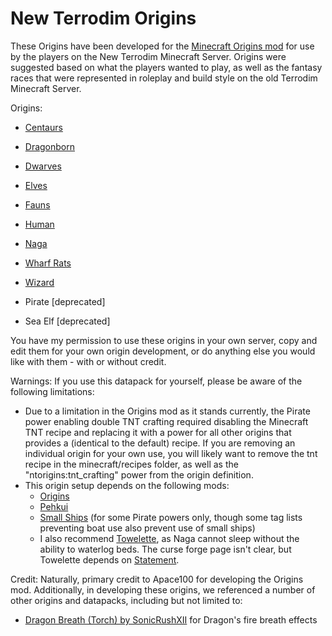 # New Terrodim Origins

These Origins have been developed for the [Minecraft Origins mod](https://modrinth.com/mod/origins) for use by the players on the New Terrodim Minecraft Server. Origins were suggested based on what the players wanted to play, as well as the fantasy races that were represented in roleplay and build style on the old Terrodim Minecraft Server.

Origins:

* [Centaurs](https://github.com/OnyxXIII/New-Terrodim-Origins/wiki/Origin-‐-Centaurs)
* [Dragonborn](https://github.com/OnyxXIII/New-Terrodim-Origins/wiki/Origin-‐-Dragonborn)
* [Dwarves](https://github.com/OnyxXIII/New-Terrodim-Origins/wiki/Origin-‐-Dwarves)
* [Elves](https://github.com/OnyxXIII/New-Terrodim-Origins/wiki/Origin-‐-Elves)
* [Fauns](https://github.com/OnyxXIII/New-Terrodim-Origins/wiki/Origin-‐-Fauns)
* [Human](https://github.com/OnyxXIII/New-Terrodim-Origins/wiki/Origin-‐-Human)
* [Naga](https://github.com/OnyxXIII/New-Terrodim-Origins/wiki/Origin-‐-Naga)
* [Wharf Rats](https://github.com/OnyxXIII/New-Terrodim-Origins/wiki/Origin-‐-Wharf-Rats)
* [Wizard](https://github.com/OnyxXIII/New-Terrodim-Origins/wiki/Origin-‐-Wizard)

* Pirate [deprecated]
* Sea Elf [deprecated]


You have my permission to use these origins in your own server, copy and edit them for your own origin development, or do anything else you would like with them - with or without credit.

Warnings: If you use this datapack for yourself, please be aware of the following limitations:

- Due to a limitation in the Origins mod as it stands currently, the Pirate power enabling double TNT crafting required disabling the Minecraft TNT recipe and replacing it with a power for all other origins that provides a (identical to the default) recipe. If you are removing an individual origin for your own use, you will likely want to remove the tnt recipe in the minecraft/recipes folder, as well as the "ntorigins:tnt_crafting" power from the origin definition.
- This origin setup depends on the following mods:
   - [Origins](https://modrinth.com/mod/origins)
   - [Pehkui](https://www.curseforge.com/minecraft/mc-mods/pehkui)
   - [Small Ships](https://www.curseforge.com/minecraft/mc-mods/small-ships) (for some Pirate powers only, though some tag lists preventing boat use also prevent use of small ships)
   - I also recommend [Towelette](https://www.curseforge.com/minecraft/mc-mods/towelette/files), as Naga cannot sleep without the ability to waterlog beds. The curse forge page isn't clear, but Towelette depends on [Statement](https://www.curseforge.com/minecraft/mc-mods/statement).

Credit: Naturally, primary credit to Apace100 for developing the Origins mod. Additionally, in developing these origins, we referenced a number of other origins and datapacks, including but not limited to:
* [Dragon Breath (Torch) by SonicRushXII](https://www.planetminecraft.com/data-pack/dragon-breath-torch-datapack/) for Dragon's fire breath effects
